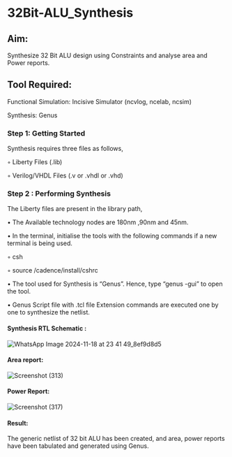 # 32Bit-ALU_Synthesis

## Aim:

Synthesize 32 Bit ALU design using Constraints and analyse area and Power reports.

## Tool Required:

Functional Simulation: Incisive Simulator (ncvlog, ncelab, ncsim)

Synthesis: Genus

### Step 1: Getting Started

Synthesis requires three files as follows,

◦ Liberty Files (.lib)

◦ Verilog/VHDL Files (.v or .vhdl or .vhd)

### Step 2 : Performing Synthesis

The Liberty files are present in the library path,

• The Available technology nodes are 180nm ,90nm and 45nm.

• In the terminal, initialise the tools with the following commands if a new terminal is being
used.

◦ csh

◦ source /cadence/install/cshrc

• The tool used for Synthesis is “Genus”. Hence, type “genus -gui” to open the tool.

• Genus Script file with .tcl file Extension commands are executed one by one to synthesize the netlist.

#### Synthesis RTL Schematic :

![WhatsApp Image 2024-11-18 at 23 41 49_8ef9d8d5](https://github.com/user-attachments/assets/7b32f36f-843b-4619-861c-2a81be7cd3ef)


#### Area report:

![Screenshot (313)](https://github.com/user-attachments/assets/3abd814f-b47c-4325-a657-8ebd057612fd)


#### Power Report:

![Screenshot (317)](https://github.com/user-attachments/assets/0f1e3419-f3b3-4b87-b11d-89bdf3c5ab50)


#### Result: 

The generic netlist of 32 bit ALU  has been created, and area, power reports have been tabulated and generated using Genus.
